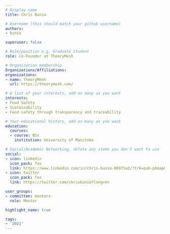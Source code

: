 ```yaml
---
# Display name
title: Chris Bunio

# Username (this should match your github username)
authors:
- bunio

superuser: false

# Role/position e.g. Graduate student
role: Co-Founder at TheoryMesh

# Organization membership
Organizations/Affiliations:
organizations:
- name: TheoryMesh
  url: https://theorymesh.com/

# A list of your interests, add as many as you want
interests:
- Food Safety
- Sustainability
- Food safety through transparency and traceability

# Your educational history, add as many as you want
education:
  courses:
  - course: BSc
    institution: University of Manitoba

# Social/Academic Networking, delete any items you don't want to use
social:
- icon: linkedin
  icon_pack: fas
  link: https://www.linkedin.com/in/chris-bunio-00975a3/?trk=pub-pbmap&originalSubdomain=ca
- icon: twitter
  icon_pack: fas
  link: https://twitter.com/chrisbunio?lang=en

user_groups:
- committee: mentors
  role: Mentor

highlight_name: true

tags:
- '2021'
---
```

